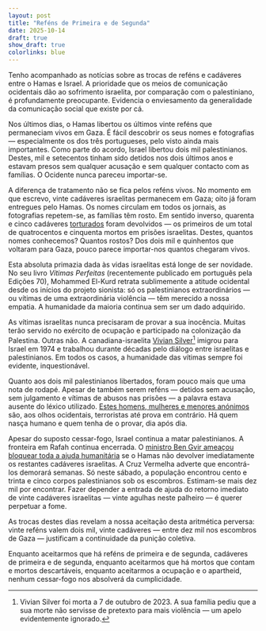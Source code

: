 ```yaml
---
layout: post
title: "Reféns de Primeira e de Segunda"
date: 2025-10-14
draft: true
show_draft: true
colorlinks: blue
---
```


Tenho acompanhado as notícias sobre as trocas de reféns e cadáveres entre o Hamas e Israel. A prioridade que os meios de comunicação ocidentais dão ao sofrimento israelita, por comparação com o palestiniano, é profundamente preocupante. Evidencia o enviesamento da generalidade da comunicação social que existe por cá.

Nos últimos dias, o Hamas libertou os últimos vinte reféns que permaneciam vivos em Gaza. É fácil descobrir os seus nomes e fotografias — especialmente os dos três portugueses, pelo visto ainda mais importantes. Como parte do acordo, Israel libertou dois mil palestinianos. Destes, mil e setecentos tinham sido detidos nos dois últimos anos e estavam presos sem qualquer acusação e sem qualquer contacto com as famílias. O Ocidente nunca pareceu importar-se.

A diferença de tratamento não se fica pelos reféns vivos. No momento em que escrevo, vinte cadáveres israelitas permanecem em Gaza; oito já foram entregues pelo Hamas. Os nomes circulam em todos os jornais, as fotografias repetem-se, as famílias têm rosto. Em sentido inverso, quarenta e cinco cadáveres [torturados](https://www.theguardian.com/world/live/2025/oct/14/gaza-ceasefire-israel-hamas-palestine-hostages-detainees-truce-live-news-updates?CMP=share_btn_url&page=with%3Ablock-68ee9fe08f084a6128737b82#block-68ee9fe08f084a6128737b82) foram devolvidos — os primeiros de um total de quatrocentos e cinquenta mortos em prisões israelitas. Destes, quantos nomes conhecemos? Quantos rostos? Dos dois mil e quinhentos que voltaram para Gaza, pouco parece importar-nos quantos chegaram vivos.

Esta absoluta primazia dada às vidas israelitas está longe de ser novidade. No seu livro *Vítimas Perfeitas* (recentemente publicado em português pela Edições 70), Mohammed El-Kurd retrata sublimemente a atitude ocidental desde os inícios do projeto sionista: só os palestinianos extraordinários — ou vítimas de uma extraordinária violência — têm merecido a nossa empatia. A humanidade da maioria continua sem ser um dado adquirido.

As vítimas israelitas nunca precisaram de provar a sua inocência. Muitas terão servido no exército de ocupação e participado na colonização da Palestina. Outras não. A canadiana-israelita [Vivian Silver](https://en.wikipedia.org/wiki/Vivian_Silver)[^1] imigrou para Israel em 1974 e trabalhou durante décadas pelo diálogo entre israelitas e palestinianos. Em todos os casos, a humanidade das vítimas sempre foi evidente, inquestionável.

Quanto aos dois mil palestinianos libertados, foram pouco mais que uma nota de rodapé. Apesar de também serem reféns — detidos sem acusação, sem julgamento e vítimas de abusos nas prisões — a palavra estava ausente do léxico utilizado. [Estes homens, mulheres e menores anónimos](https://www.aljazeera.com/features/2025/10/13/explainer-who-are-the-palestinian-captives-israel-released) são, aos olhos ocidentais, terroristas até prova em contrário. Há quem nasça humano e quem tenha de o provar, dia após dia.

Apesar do suposto cessar-fogo, Israel continua a matar palestinianos. A fronteira em Rafah continua encerrada. O [ministro Ben Gvir ameaçou bloquear toda a ajuda humanitária](https://www.theguardian.com/world/live/2025/oct/14/gaza-ceasefire-israel-hamas-palestine-hostages-detainees-truce-live-news-updates?CMP=share_btn_url&page=with%3Ablock-68ee8f378f0894af1b593ca8#block-68ee8f378f0894af1b593ca8) se o Hamas não devolver imediatamente os restantes cadáveres israelitas. A Cruz Vermelha adverte que encontrá-los demorará semanas. Só neste sábado, a população encontrou cento e trinta e cinco corpos palestinianos sob os escombros. Estimam-se mais dez mil por encontrar. Fazer depender a entrada de ajuda do retorno imediato de vinte cadáveres israelitas — vinte agulhas neste palheiro — é querer perpetuar a fome.

As trocas destes dias revelam a nossa aceitação desta aritmética perversa: vinte reféns valem dois mil, vinte cadáveres — entre dez mil nos escombros de Gaza — justificam a continuidade da punição coletiva.

Enquanto aceitarmos que há reféns de primeira e de segunda, cadáveres de primeira e de segunda, enquanto aceitarmos que há mortos que contam e mortos descartáveis, enquanto aceitarmos a ocupação e o apartheid, nenhum cessar-fogo nos absolverá da cumplicidade.

[^1]: Vivian Silver foi morta a 7 de outubro de 2023. A sua família pediu que a sua morte não servisse de pretexto para mais violência — um apelo evidentemente ignorado.